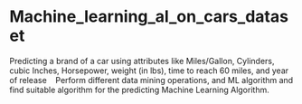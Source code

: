 # Machine_learning_al_on_cars_dataset
Predicting a brand of a car using attributes like Miles/Gallon, Cylinders, cubic Inches, Horsepower, weight (in lbs), time to reach 60 miles, and year of release     Perform different data mining operations, and ML algorithm and find suitable algorithm for the predicting Machine Learning Algorithm.  
